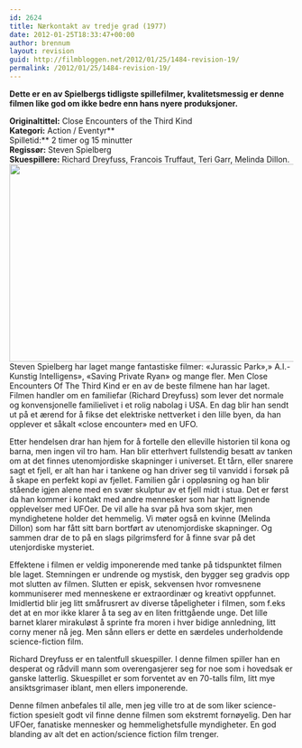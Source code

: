 ```yaml
---
id: 2624
title: Nærkontakt av tredje grad (1977)
date: 2012-01-25T18:33:47+00:00
author: brennum
layout: revision
guid: http://filmbloggen.net/2012/01/25/1484-revision-19/
permalink: /2012/01/25/1484-revision-19/
---
```

 **Dette er en av Spielbergs tidligste spillefilmer, kvalitetsmessig er denne filmen like god om ikke bedre enn hans nyere produksjoner. <!--more-->**

**Originaltittel:** Close Encounters of the Third Kind  
**Kategori:** Action / Eventyr**  
Spilletid:** 2 timer og 15 minutter  
 **Regissør:** Steven Spielberg  
 **Skuespillere:** Richard Dreyfuss, Francois Truffaut, Teri Garr, Melinda Dillon.  
<a href="http://filmbloggen.net/2011/10/28/close-encounters-of-the-third-kind/close_encounters_1_1280x1024/" rel="attachment wp-att-1699"><img class="alignnone size-large wp-image-1699" src="http://filmbloggen.net/wp-content/uploads//2011/10/close_encounters_1_1280x1024-620x496.jpg" alt="" width="620" height="350" /></a>  
Steven Spielberg har laget mange fantastiske filmer: &laquo;Jurassic Park&raquo;,&raquo; A.I.-Kunstig Intelligens&raquo;, &laquo;Saving Private Ryan&raquo; og mange fler. Men Close Encounters Of The Third Kind er en av de beste filmene han har laget. Filmen handler om en familiefar (Richard Dreyfuss) som lever det normale og konvensjonelle familielivet i et rolig nabolag i USA. En dag blir han sendt ut på et ærend for å fikse det elektriske nettverket i den lille byen, da han opplever et såkalt &laquo;close encounter&raquo; med en UFO.

Etter hendelsen drar han hjem for å fortelle den elleville historien til kona og barna, men ingen vil tro ham. Han blir etterhvert fullstendig besatt av tanken om at det finnes utenomjordiske skapninger i universet. Et tårn, eller snarere sagt et fjell, er alt han har i tankene og han driver seg til vanvidd i forsøk på å skape en perfekt kopi av fjellet. Familien går i oppløsning og han blir stående igjen alene med en svær skulptur av et fjell midt i stua. Det er først da han kommer i kontakt med andre mennesker som har hatt lignende opplevelser med UFOer. De vil alle ha svar på hva som skjer, men myndighetene holder det hemmelig. Vi møter også en kvinne (Melinda Dillon) som har fått sitt barn bortført av utenomjordiske skapninger. Og sammen drar de to på en slags pilgrimsferd for å finne svar på det utenjordiske mysteriet.

Effektene i filmen er veldig imponerende med tanke på tidspunktet filmen ble laget. Stemningen er undrende og mystisk, den bygger seg gradvis opp mot slutten av filmen. Slutten er episk, sekvensen hvor romvesnene kommuniserer med menneskene er extraordinær og kreativt oppfunnet. Imidlertid blir jeg litt småfrusrert av diverse tåpeligheter i filmen, som f.eks det at en mor ikke klarer å ta seg av en liten frittgående unge. Det lille barnet klarer mirakuløst å sprinte fra moren i hver bidige annledning, litt corny mener nå jeg. Men sånn ellers er dette en særdeles underholdende science-fiction film.

Richard Dreyfuss er en talentfull skuespiller. I denne filmen spiller han en desperat og rådvill mann som overengasjerer seg for noe som i hovedsak er ganske latterlig. Skuespillet er som forventet av en 70-talls film, litt mye ansiktsgrimaser iblant, men ellers imponerende.

Denne filmen anbefales til alle, men jeg ville tro at de som liker science-fiction spesielt godt vil finne denne filmen som ekstremt fornøyelig. Den har UFOer, fanatiske mennesker og hemmelighetsfulle myndigheter. En god blanding av alt det en action/science fiction film trenger.